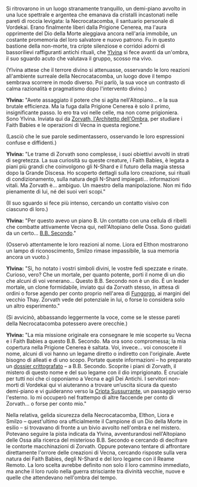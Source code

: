 Si ritrovarono in un luogo stranamente tranquillo, un demi-piano avvolto in una luce spettrale e argentea che emanava da cristalli incastonati nelle pareti di roccia levigata: la Necrocatacomba, il santuario personale di Vordekai. Erano finalmente liberi dalla Prigione Cenerea, ma l'aura opprimente del Dio della Morte aleggiava ancora nell'aria immobile, un costante promemoria del loro salvatore e nuovo patrono. Fu in questo bastione della non-morte, tra cripte silenziose e corridoi adorni di bassorilievi raffiguranti antichi rituali, che [Ylvina](entity-link://Yilwyna,%20Maga%20Della%20Luce "Ylvina, un'agente di Zorvath, inizialmente descritta come maga della luce, poi rivelatasi spia esperta.") si fece avanti da un'ombra, il suo sguardo acuto che valutava il gruppo, scosso ma vivo.

(Ylvina attese che il terrore divino si attenuasse, osservando le loro reazioni all'ambiente surreale della Necrocatacomba, un luogo dove il tempo sembrava scorrere in modo diverso. Poi parlò, la sua voce un contrasto di calma razionalità e pragmatismo dopo l'intervento divino.)

**Ylvina:** "Avete assaggiato il potere che si agita nell'Altopiano… e la sua brutale efficienza. Ma la fuga dalla Prigione Cenerea è solo il primo, insignificante passo. Io ero tra voi nelle celle, ma non come prigioniera. Sono Ylvina. Inviata qui da [Zorvath, l'Architetto dell'Ombra](entity-link://Zorvath,%20l'Architetto%20dell'Ombra "Zorvath, un potente e misterioso mago Netherese redivivo, opera dalla sua fortezza volante, la Guglia Eterea, e manipola eventi e agenti per scopi sconosciuti."), per studiare i Faith Babies e le operazioni di Vecna in questa regione."

(Lasciò che le sue parole sedimentassero, osservando le loro espressioni confuse e diffidenti.)

**Ylvina:** "Le trame di Zorvath sono complesse, i suoi obiettivi avvolti in strati di segretezza. La sua curiosità su queste creature, i Faith Babies, è legata a piani più grandi che coinvolgono gli N-Shard e il futuro della magia stessa dopo la Grande Discesa. Ho scoperto dettagli sulla loro creazione, sui rituali di condizionamento, sulla natura degli N-Shard impiegati… informazioni vitali. Ma Zorvath è… ambiguo. Un maestro della manipolazione. Non mi fido pienamente di lui, né dei suoi veri scopi."

(Il suo sguardo si fece più intenso, cercando un contatto visivo con ciascuno di loro.)

**Ylvina:** "Per questo avevo un piano B. Un contatto con una cellula di ribelli che combatte attivamente Vecna qui, nell'Altopiano delle Ossa. Sono guidati da un certo… [B.B. Secondo](entity-link://B.B.%20Secondo%20(Clone%20Leader%20Ribelle) "B.B. Secondo, un clone del dio B.B. creato da Zorvath, guida i Falchi Cremisi contro Vecna nell'Altopiano delle Ossa.")."

(Osservò attentamente le loro reazioni al nome. Liora ed Elthon mostrarono un lampo di riconoscimento, Smilzo rimase impassibile, la sua memoria ancora un vuoto.)

**Ylvina:** "Sì, ho notato i vostri simboli divini, le vostre fedi spezzate e rinate. Curioso, vero? Che un mortale, per quanto potente, porti il nome di un dio che alcuni di voi venerano… Questo B.B. Secondo non è un dio. È un leader mortale, un clone formidabile, inviato qui da Zorvath stesso, in attesa di ordini o forse agendo per conto proprio nell'area di [Fungorgo](entity-link://Fungorgo "Fungorgo, una città-rovina infestata da funghi nell'Altopiano delle Ossa, è la base dei Falchi Cremisi e di B.B. Secondo."), ai margini del vecchio Thay. Zorvath vede del potenziale in lui, o forse lo considera solo un altro esperimento."

(Si avvicinò, abbassando leggermente la voce, come se le stesse pareti della Necrocatacomba potessero avere orecchie.)

**Ylvina:** "La mia missione originale era consegnare le mie scoperte su Vecna e i Faith Babies a questo B.B. Secondo. Ma ora sono compromessa; la mia copertura nella Prigione Cenerea è saltata. Voi, invece… voi conoscete il nome, alcuni di voi hanno un legame diretto o indiretto con l'originale. Avete bisogno di alleati e di uno scopo. Portate queste informazioni – ho preparato un [dossier crittografato](entity-link://Dossier%20di%20Ylvina "Un dossier contenente le scoperte di Ylvina sui Faith Babies e i piani di Vecna, destinato a B.B. Secondo.") – a B.B. Secondo. Scoprite i piani di Zorvath, il mistero di questo nome e del suo legame con il dio imprigionato. È cruciale per tutti noi che ci opponiamo a Vecna e agli Dei Antichi. I servitori non-morti di Vordekai qui vi aiuteranno a trovare un’uscita sicura da questo demi-piano e vi guideranno verso la [Cripta Sussurrante](entity-link://Cripta%20Sussurrante "La Cripta-Sussurrante è un antico mausoleo nell'Altopiano delle Ossa, ora covo della Congrega della Catena Spezzata e luogo di passaggio per i PG."), un passaggio verso l'esterno. Io mi occuperò nel frattempo di altre faccende per conto di Zorvath… o forse per conto mio."

Nella relativa, gelida sicurezza della Necrocatacomba, Elthon, Liora e Smilzo – quest'ultimo ora ufficialmente il Campione di un Dio della Morte in esilio – si trovavano di fronte a un bivio avvolto nell'ombra e nel mistero. Potevano seguire la pista indicata da Ylvina, avventurandosi nell'Altopiano delle Ossa alla ricerca del misterioso B.B. Secondo e cercando di decifrare le contorte macchinazioni di Zorvath. Oppure potevano tentare di affrontare direttamente l'orrore delle creazioni di Vecna, cercando risposte sulla vera natura dei Faith Babies, degli N-Shard e del loro legame con il Reame Remoto. La loro scelta avrebbe definito non solo il loro cammino immediato, ma anche il loro ruolo nella guerra strisciante tra divinità vecchie, nuove e quelle che attendevano nell'ombra del tempo.